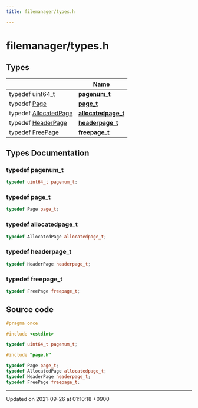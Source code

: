 ```yaml
---
title: filemanager/types.h

---
```


# filemanager/types.h



## Types

|                | Name           |
| -------------- | -------------- |
| typedef uint64_t | **[pagenum_t](/Files/types_8h#typedef-pagenum-t)**  |
| typedef [Page](/Classes/structPage) | **[page_t](/Files/types_8h#typedef-page-t)**  |
| typedef [AllocatedPage](/Classes/structAllocatedPage) | **[allocatedpage_t](/Files/types_8h#typedef-allocatedpage-t)**  |
| typedef [HeaderPage](/Classes/structHeaderPage) | **[headerpage_t](/Files/types_8h#typedef-headerpage-t)**  |
| typedef [FreePage](/Classes/structFreePage) | **[freepage_t](/Files/types_8h#typedef-freepage-t)**  |

## Types Documentation

### typedef pagenum_t

```cpp
typedef uint64_t pagenum_t;
```


### typedef page_t

```cpp
typedef Page page_t;
```


### typedef allocatedpage_t

```cpp
typedef AllocatedPage allocatedpage_t;
```


### typedef headerpage_t

```cpp
typedef HeaderPage headerpage_t;
```


### typedef freepage_t

```cpp
typedef FreePage freepage_t;
```





## Source code

```cpp
#pragma once

#include <cstdint>

typedef uint64_t pagenum_t;

#include "page.h"

typedef Page page_t;
typedef AllocatedPage allocatedpage_t;
typedef HeaderPage headerpage_t;
typedef FreePage freepage_t;
```


-------------------------------

Updated on 2021-09-26 at 01:10:18 +0900
